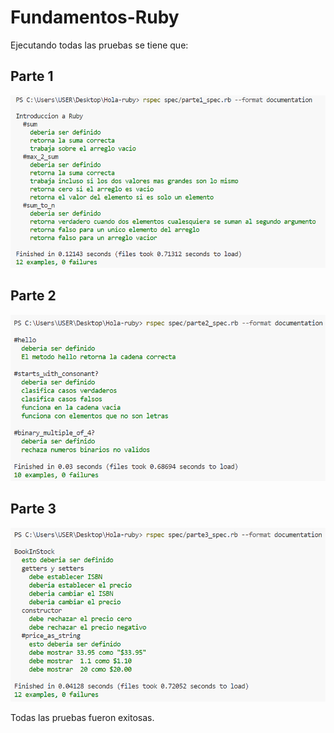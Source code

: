 # Fundamentos-Ruby
Ejecutando todas las pruebas se tiene que:
## Parte 1
<p align="center">
  <img src="screenshots/Parte1.png" />
</p>


## Parte 2
<p align="center">
  <img src="screenshots/Parte2.png" />
</p>


## Parte 3
<p align="center">
  <img src="screenshots/Parte3.png" />
</p>

Todas las pruebas fueron exitosas.
